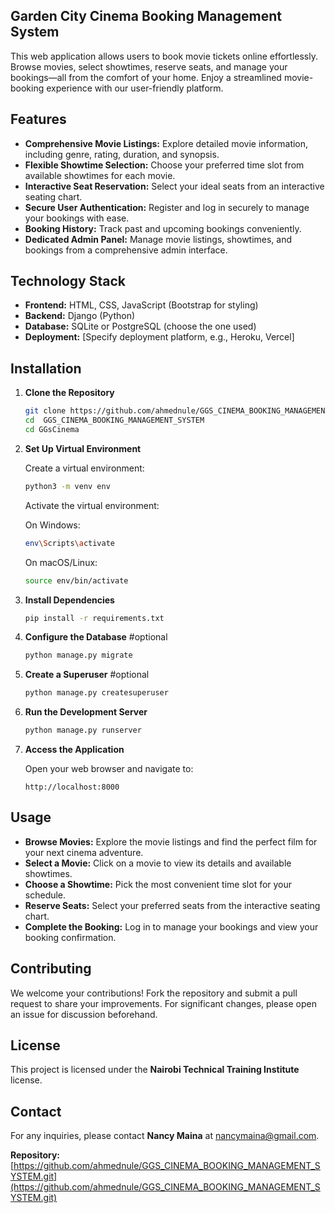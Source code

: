 ## Garden City Cinema Booking Management System

This web application allows users to book movie tickets online effortlessly. Browse movies, select showtimes, reserve seats, and manage your bookings—all from the comfort of your home. Enjoy a streamlined movie-booking experience with our user-friendly platform.

## Features

- **Comprehensive Movie Listings:** Explore detailed movie information, including genre, rating, duration, and synopsis.
- **Flexible Showtime Selection:** Choose your preferred time slot from available showtimes for each movie.
- **Interactive Seat Reservation:** Select your ideal seats from an interactive seating chart.
- **Secure User Authentication:** Register and log in securely to manage your bookings with ease.
- **Booking History:** Track past and upcoming bookings conveniently.
- **Dedicated Admin Panel:** Manage movie listings, showtimes, and bookings from a comprehensive admin interface.

## Technology Stack

- **Frontend:** HTML, CSS, JavaScript (Bootstrap for styling)
- **Backend:** Django (Python)
- **Database:** SQLite or PostgreSQL (choose the one used)
- **Deployment:** [Specify deployment platform, e.g., Heroku, Vercel]

## Installation

1. **Clone the Repository**

    ```bash
    git clone https://github.com/ahmednule/GGS_CINEMA_BOOKING_MANAGEMENT_SYSTEM.git
    cd  GGS_CINEMA_BOOKING_MANAGEMENT_SYSTEM
    cd GGsCinema
    ```

2. **Set Up Virtual Environment**

    Create a virtual environment:

    ```bash
    python3 -m venv env
    ```

    Activate the virtual environment:

    On Windows:

    ```bash
    env\Scripts\activate
    ```

    On macOS/Linux:

    ```bash
    source env/bin/activate
    ```

3. **Install Dependencies**

    ```bash
    pip install -r requirements.txt
    ```

4. **Configure the Database**
    #optional

    ```bash
    python manage.py migrate
    ```

5. **Create a Superuser**
     #optional

    ```bash
    python manage.py createsuperuser
    ```

6. **Run the Development Server**

    ```bash
    python manage.py runserver
    ```

7. **Access the Application**

    Open your web browser and navigate to:
    ```
    http://localhost:8000
    ```

## Usage

- **Browse Movies:** Explore the movie listings and find the perfect film for your next cinema adventure.
- **Select a Movie:** Click on a movie to view its details and available showtimes.
- **Choose a Showtime:** Pick the most convenient time slot for your schedule.
- **Reserve Seats:** Select your preferred seats from the interactive seating chart.
- **Complete the Booking:** Log in to manage your bookings and view your booking confirmation.

## Contributing

We welcome your contributions! Fork the repository and submit a pull request to share your improvements. For significant changes, please open an issue for discussion beforehand.

## License

This project is licensed under the **Nairobi Technical Training Institute** license.

## Contact

For any inquiries, please contact **Nancy Maina** at [nancymaina@gmail.com](mailto:nancymaina@gmail.com).

**Repository:** [https://github.com/ahmednule/GGS_CINEMA_BOOKING_MANAGEMENT_SYSTEM.git](https://github.com/ahmednule/GGS_CINEMA_BOOKING_MANAGEMENT_SYSTEM.git)